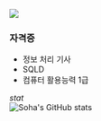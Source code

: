 

<!-- 티스토리 링크-->
<a href="https://sarah-log.tistory.com" target="_blank"><img src="https://img.shields.io/badge/Tistory-000000?style=flat-square&logo=Tistory&logoColor=#000000"/></a>

      
<!-- 자격증 -->
### 자격증
- 정보 처리 기사
- SQLD
- 컴퓨터 활용능력 1급

      
<!-- stat -->
*stat*   
![Soha's GitHub stats](https://github-readme-stats.vercel.app/api?username=jeongsoha&show_icons=true&theme=shadow_green)




<!--
**jeongsoha/jeongsoha** is a ✨ _special_ ✨ repository because its `README.md` (this file) appears on your GitHub profile.

Here are some ideas to get you started:

- 🔭 I’m currently working on ...
- 🌱 I’m currently learning ...
- 👯 I’m looking to collaborate on ...
- 🤔 I’m looking for help with ...
- 💬 Ask me about ...
- 📫 How to reach me: ...
- 😄 Pronouns: ...
- ⚡ Fun fact: ...
-->
